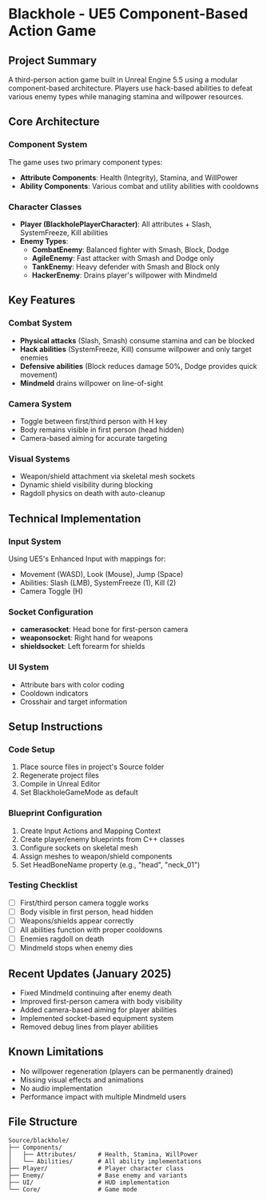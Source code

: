 # Blackhole - UE5 Component-Based Action Game

## Project Summary
A third-person action game built in Unreal Engine 5.5 using a modular component-based architecture. Players use hack-based abilities to defeat various enemy types while managing stamina and willpower resources.

## Core Architecture

### Component System
The game uses two primary component types:
- **Attribute Components**: Health (Integrity), Stamina, and WillPower
- **Ability Components**: Various combat and utility abilities with cooldowns

### Character Classes
- **Player (BlackholePlayerCharacter)**: All attributes + Slash, SystemFreeze, Kill abilities
- **Enemy Types**:
  - **CombatEnemy**: Balanced fighter with Smash, Block, Dodge
  - **AgileEnemy**: Fast attacker with Smash and Dodge only
  - **TankEnemy**: Heavy defender with Smash and Block only
  - **HackerEnemy**: Drains player's willpower with Mindmeld

## Key Features

### Combat System
- **Physical attacks** (Slash, Smash) consume stamina and can be blocked
- **Hack abilities** (SystemFreeze, Kill) consume willpower and only target enemies
- **Defensive abilities** (Block reduces damage 50%, Dodge provides quick movement)
- **Mindmeld** drains willpower on line-of-sight

### Camera System
- Toggle between first/third person with H key
- Body remains visible in first person (head hidden)
- Camera-based aiming for accurate targeting

### Visual Systems
- Weapon/shield attachment via skeletal mesh sockets
- Dynamic shield visibility during blocking
- Ragdoll physics on death with auto-cleanup

## Technical Implementation

### Input System
Using UE5's Enhanced Input with mappings for:
- Movement (WASD), Look (Mouse), Jump (Space)
- Abilities: Slash (LMB), SystemFreeze (1), Kill (2)
- Camera Toggle (H)

### Socket Configuration
- **camerasocket**: Head bone for first-person camera
- **weaponsocket**: Right hand for weapons
- **shieldsocket**: Left forearm for shields

### UI System
- Attribute bars with color coding
- Cooldown indicators
- Crosshair and target information

## Setup Instructions

### Code Setup
1. Place source files in project's Source folder
2. Regenerate project files
3. Compile in Unreal Editor
4. Set BlackholeGameMode as default

### Blueprint Configuration
1. Create Input Actions and Mapping Context
2. Create player/enemy blueprints from C++ classes
3. Configure sockets on skeletal mesh
4. Assign meshes to weapon/shield components
5. Set HeadBoneName property (e.g., "head", "neck_01")

### Testing Checklist
- [ ] First/third person camera toggle works
- [ ] Body visible in first person, head hidden
- [ ] Weapons/shields appear correctly
- [ ] All abilities function with proper cooldowns
- [ ] Enemies ragdoll on death
- [ ] Mindmeld stops when enemy dies

## Recent Updates (January 2025)
- Fixed Mindmeld continuing after enemy death
- Improved first-person camera with body visibility
- Added camera-based aiming for player abilities
- Implemented socket-based equipment system
- Removed debug lines from player abilities

## Known Limitations
- No willpower regeneration (players can be permanently drained)
- Missing visual effects and animations
- No audio implementation
- Performance impact with multiple Mindmeld users

## File Structure
```
Source/blackhole/
├── Components/
│   ├── Attributes/      # Health, Stamina, WillPower
│   └── Abilities/       # All ability implementations
├── Player/              # Player character class
├── Enemy/               # Base enemy and variants
├── UI/                  # HUD implementation
└── Core/                # Game mode
```